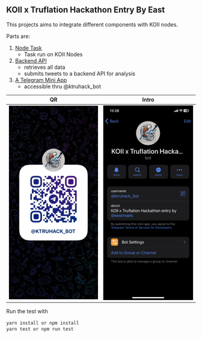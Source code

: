## KOII x Truflation Hackathon Entry By East

This projects aims to integrate different components with KOII nodes. 

Parts are:
1. [Node Task](https://github.com/blurtopian/truhack_x)
    - Task run on KOII Nodes
2. [Backend API](https://github.com/blurtopian/truhack_api)
    - retrieves all data 
    - submits tweets to a backend API for analysis
3. [A Telegram Mini App](https://github.com/blurtopian/truhack_tgapp)
    - accessible thru @ktruhack_bot

| QR | Intro |
| -- | -- |
| ![alt text](image.png) | ![alt text](image-1.png) |

Run the test with 
```
yarn install or npm install
yarn test or npm run test
```